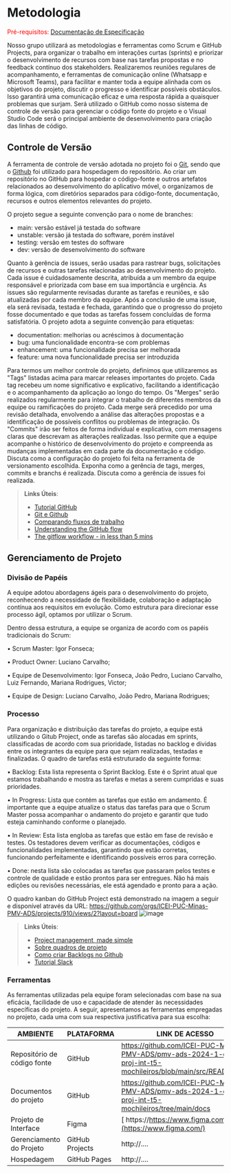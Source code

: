 
# Metodologia

<span style="color:red">Pré-requisitos: <a href="2-Especificação do Projeto.md"> Documentação de Especificação</a></span>

Nosso grupo utilizará as metodologias e ferramentas como Scrum e GitHub Projects, para organizar o trabalho em interações curtas (sprints) e priorizar o desenvolvimento de recursos com base nas tarefas propostas e no feedback contínuo dos stakeholders.
Realizaremos reuniões regulares de acompanhamento, e ferramentas de comunicação online (Whatsapp e Microsoft Teams), para facilitar e manter toda a equipe alinhada com os objetivos do projeto, discutir o progresso e identificar possíveis obstáculos. Isso garantirá uma comunicação eficaz e uma resposta rápida a quaisquer problemas que surjam. Será utilizado o GitHub como nosso sistema de controle de versão para gerenciar o código fonte do projeto e o Visual Studio Code será o principal ambiente de desenvolvimento para criação das linhas de código.

## Controle de Versão

A ferramenta de controle de versão adotada no projeto foi o
[Git](https://git-scm.com/), sendo que o [Github](https://github.com)
foi utilizado para hospedagem do repositório.
Ao criar um repositório no GitHub para hospedar o código-fonte e outros artefatos relacionados ao desenvolvimento do aplicativo móvel, o organizamos de forma lógica, com diretórios separados para código-fonte, documentação, recursos e outros elementos relevantes do projeto.

O projeto segue a seguinte convenção para o nome de branches:

* main: versão estável já testada do software
* unstable: versão já testada do software, porém instável
* testing: versão em testes do software
* dev: versão de desenvolvimento do software
  
Quanto à gerência de issues, serão usadas para rastrear bugs, solicitações de recursos e outras tarefas relacionadas ao desenvolvimento do projeto. Cada issue é cuidadosamente descrita, atribuída a um membro da equipe responsável e priorizada com base em sua importância e urgência. As issues são regularmente revisadas durante as tarefas e reuniões, e são atualizadas por cada membro da equipe. Após a conclusão de uma issue, ela será revisada, testada e fechada, garantindo que o progresso do projeto fosse documentado e que todas as tarefas fossem concluídas de forma satisfatória. O projeto adota a seguinte convenção para etiquetas:

* documentation: melhorias ou acréscimos à documentação
* bug: uma funcionalidade encontra-se com problemas
* enhancement: uma funcionalidade precisa ser melhorada
* feature: uma nova funcionalidade precisa ser introduzida

Para termos um melhor controle do projeto, definimos que utilizaremos as "Tags" listadas acima para marcar releases importantes do projeto. Cada tag recebeu um nome significativo e explicativo, facilitando a identificação e o acompanhamento da aplicação ao longo do tempo. Os "Merges" serão realizados regularmente para integrar o trabalho de diferentes membros da equipe ou ramificações do projeto. Cada merge será precedido por uma revisão detalhada, envolvendo a análise das alterações propostas e a identificação de possíveis conflitos ou problemas de integração. Os "Commits" irão ser feitos de forma individual e explicativa, com mensagens claras que descrevam as alterações realizadas. Isso permite que a equipe acompanhe o histórico de desenvolvimento do projeto e compreenda as mudanças implementadas em cada parte da documentação e código.
Discuta como a configuração do projeto foi feita na ferramenta de versionamento escolhida. Exponha como a gerência de tags, merges, commits e branchs é realizada. Discuta como a gerência de issues foi realizada.

> **Links Úteis**:
> - [Tutorial GitHub](https://guides.github.com/activities/hello-world/)
> - [Git e Github](https://www.youtube.com/playlist?list=PLHz_AreHm4dm7ZULPAmadvNhH6vk9oNZA)
>  - [Comparando fluxos de trabalho](https://www.atlassian.com/br/git/tutorials/comparing-workflows)
> - [Understanding the GitHub flow](https://guides.github.com/introduction/flow/)
> - [The gitflow workflow - in less than 5 mins](https://www.youtube.com/watch?v=1SXpE08hvGs)

## Gerenciamento de Projeto

### Divisão de Papéis

A equipe adotou abordagens ágeis para o desenvolvimento do projeto, reconhecendo a necessidade de flexibilidade, colaboração e adaptação contínua aos requisitos em evolução. Como estrutura para direcionar esse processo ágil, optamos por utilizar o Scrum.

Dentro dessa estrutura, a equipe se organiza de acordo com os papéis tradicionais do Scrum:

• Scrum Master: Igor Fonseca;

• Product Owner: Luciano Carvalho;

• Equipe de Desenvolvimento: Igor Fonseca, João Pedro, Luciano Carvalho, Luiz Fernando, Mariana Rodrigues, Victor;

• Equipe de Design: Luciano Carvalho, João Pedro, Mariana Rodrigues;
### Processo
Para organização e distribuição das tarefas do projeto, a equipe está utilizando o Gitub Project, onde as tarefas são alocadas em sprints, classificadas de acordo com sua prioridade, listadas no backlog e dividas entre os integrantes da equipe para que sejam realizadas, testadas e finalizadas. O quadro de tarefas está estruturado da seguinte forma:

• Backlog: Esta lista representa o Sprint Backlog. Este é o Sprint atual que estamos trabalhando e mostra as tarefas e metas a serem cumpridas e suas prioridades.

• In Progress: Lista que contém as tarefas que estão em andamento. É importante que a equipe atualize o status das tarefas para que o Scrum Master possa acompanhar o andamento do projeto e garantir que tudo esteja caminhando conforme o planejado.

• In Review: Esta lista engloba as tarefas que estão em fase de revisão e testes. Os testadores devem verificar as documentações, códigos e funcionalidades implementadas, garantindo que estão corretas, funcionando perfeitamente e identificando possíveis erros para correção.

• Done: nesta lista são colocadas as tarefas que passaram pelos testes e controle de qualidade e estão prontos para ser entregues. Não há mais edições ou revisões necessárias, ele está agendado e pronto para a ação.

O quadro kanban do GitHub Project está demonstrado na imagem a seguir e disponível através da URL: https://github.com/orgs/ICEI-PUC-Minas-PMV-ADS/projects/910/views/2?layout=board
![image](https://github.com/ICEI-PUC-Minas-PMV-ADS/pmv-ads-2024-1-e2-proj-int-t5-mochileiros/assets/145329783/6351127e-193f-4013-8ff5-a642438ab0ec)

 
> **Links Úteis**:
> - [Project management, made simple](https://github.com/features/project-management/)
> - [Sobre quadros de projeto](https://docs.github.com/pt/github/managing-your-work-on-github/about-project-boards)
> - [Como criar Backlogs no Github](https://www.youtube.com/watch?v=RXEy6CFu9Hk)
> - [Tutorial Slack](https://slack.com/intl/en-br/)

### Ferramentas

As ferramentas utilizadas pela equipe foram selecionadas com base na sua eficácia, facilidade de uso e capacidade de atender às necessidades específicas do projeto. A seguir, apresentamos as ferramentas empregadas no projeto, cada uma com sua respectiva justificativa para sua escolha:

| AMBIENTE                            | PLATAFORMA                         | LINK DE ACESSO                         |
|-------------------------------------|------------------------------------|----------------------------------------|
| Repositório de código fonte         | GitHub                             | https://github.com/ICEI-PUC-Minas-PMV-ADS/pmv-ads-2024-1-e2-proj-int-t5-mochileiros/blob/main/src/README.md                      |
| Documentos do projeto               | GitHub                             | https://github.com/ICEI-PUC-Minas-PMV-ADS/pmv-ads-2024-1-e2-proj-int-t5-mochileiros/tree/main/docs                       |
| Projeto de Interface                | Figma                              |[ https://https://www.figma.com/](https://www.figma.com/)
| Gerenciamento do Projeto            | GitHub Projects                    | http://....                            |
| Hospedagem                          | GitHub Pages                       | http://....                            |
 

